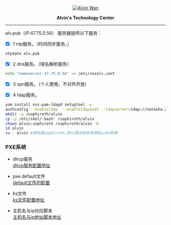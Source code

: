 
<p align='center'> <a href='https://github.com/alvinwancn' target="_blank"> <img src='https://github.com/AlvinWanCN/life-record/raw/master/images/etlucency.png' alt='Alvin Wan'></a></p>

<p stype=font-weight:bold; align=center > <b>Alvin's Technology Center</b></p>

---

alv.pub（iP:47.75.0.56） 服务器提供以下服务：

- [x] 1 ntp服务。（时间同步服务。）
```bash
ntpdate alv.pub
```
- [x] 2 dns服务。（域名解析服务）
```bash
echo "nameserver 47.75.0.56" >> /etc/resolv.conf
```
- [x] 3 vpn服务。（个人使用，不对外开放）

- [x] 4 ldap服务。
```bash
yum install nss-pam-ldapd setuptool -y
authconfig --enableldap  --enableldapauth --ldapserver=ldap://natasha.alv.pub --disableldaptls  --enablemkhomedir --ldapbasedn="dc=alv,dc=pub" --update
mkdir -p /sophiroth/alvin
cp -p /etc/skel/.bash* /sophiroth/alvin
chown alvin:sophiroth /sophiroth/alvin -R
id alvin
su - alvin #密码是sophiroth,默认情况该账号拥有sudo权限
```


### PXE系统

- dhcp服务</br>
<a href=https://github.com/AlvinWanCN/TechnologyCenter/blob/master/linux/docs/network/dhcp/dhcpd.conf>dhcp服务配置地址</a>

- pxe default文件</br>
<a href=https://github.com/AlvinWanCN/TechnologyCenter/blob/master/linux/docs/system/pxe/default>default文件的配置</a>

- ks文件</br>
<a href=https://github.com/AlvinWanCN/TechnologyCenter/blob/master/linux/docs/system/pxe/ks.cfg>ks文件配置地址</a>


- 主机名与ip对应脚本</br>
<a href=https://github.com/AlvinWanCN/scripts/blob/master/shell/pxe/set_hostname.py>主机名与ip地址脚本地址</a>
